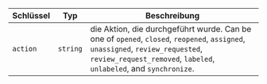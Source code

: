 | Schlüssel | Typ      | Beschreibung                                                                                                                                                                                         |
| --------- | -------- | ---------------------------------------------------------------------------------------------------------------------------------------------------------------------------------------------------- |
| `action`  | `string` | die Aktion, die durchgeführt wurde. Can be one of `opened`, `closed`, `reopened`, `assigned`, `unassigned`, `review_requested`, `review_request_removed`, `labeled`, `unlabeled`, and `synchronize`. |
